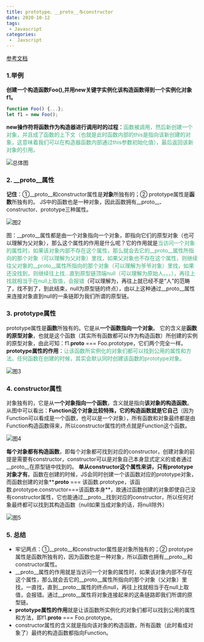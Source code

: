 ```yaml
---
title: prototype、__proto__与constructor
date: 2020-10-12
tags:
 - Javascript
categories:
 -  Javscript
---
```


[参考文档](https://blog.csdn.net/cc18868876837/article/details/81211729?utm_medium=distribute.pc_relevant.none-task-blog-title-2&spm=1001.2101.3001.4242)
### 1.举例
**创建一个构造函数Foo(),并用new关键字实例化该构造函数得到一个实例化对象f1。**
```js
function Foo() {...};
let f1 = new Foo();
```

**new操作符将函数作为构造器进行调用时的过程**：<font color=#3eaf7c>函数被调用，然后新创建一个对象，并且成了函数的上下文（也就是此时函数内部的this是指向该新创建的对象，这意味着我们可以在构造器函数内部通过this参数初始化值），最后返回该新对象的引用。</font>

![总体图](http://note.youdao.com/yws/public/resource/a66a75614b527459cfcecc020ded2803/xmlnote/F17E5BC659B542278F68826F41BD0119/2741)

### 2. __proto__属性
**记住**：①__proto__和constructor属性是**对象**所独有的；② prototype属性是**函数**所独有的。
JS中的函数也是一种对象，因此函数拥有__proto__、constructor、prototype三种属性。

![图2](http://note.youdao.com/yws/public/resource/a66a75614b527459cfcecc020ded2803/xmlnote/E28EB54902144878AD17880B21F6B429/2743)

图：__proto__属性都是由一个对象指向一个对象，即指向它们的原型对象（也可以理解为父对象），那么这个属性的作用是什么呢？它的作用就是<font color=#3eaf7c>当访问一个对象的属性时，如果该对象内部不存在这个属性，那么就会去它的__proto__属性所指向的那个对象（可以理解为父对象）里找，如果父对象也不存在这个属性，则继续往父对象的__proto__属性所指向的那个对象（可以理解为爷爷对象）里找，如果还没找到，则继续往上找…直到原型链顶端null（可以理解为原始人。。。），再往上找就相当于在null上取值，会报错</font>（可以理解为，再往上就已经不是“人”的范畴了，找不到了，到此结束，null为原型链的终点），由以上这种通过__proto__属性来连接对象直到null的一条链即为我们所谓的原型链。

### 3. prototype属性
 prototype属性是**函数**所独有的。它是从**一个函数指向一个对象**。
它的含义是**函数的原型对象**，也就是这个函数（其实所有函数都可以作为构造函数）所创建的实例的原型对象，由此可知：f1.__proto__ === Foo.prototype，它们两个完全一样。
**prototype属性的作用**：<font color=#3eaf7c>让该函数所实例化的对象们都可以找到公用的属性和方法。任何函数在创建的时候，其实会默认同时创建该函数的prototype对象。</font>

![图3](http://note.youdao.com/yws/public/resource/a66a75614b527459cfcecc020ded2803/xmlnote/8BA294ECDCFF4EC4B8B330269E147A47/2745)

### 4. constructor属性
对象独有的，它是从**一个对象指向一个函数**，含义就是指向**该对象的构造函数**。
从图中可以看出：**Function这个对象比较特殊，它的构造函数就是它自己**（因为Function可以看成是一个函数，也可以是一个对象），所有函数和对象最终都是由Function构造函数得来，所以constructor属性的终点就是Function这个函数。

![图4](http://note.youdao.com/yws/public/resource/a66a75614b527459cfcecc020ded2803/xmlnote/D5C5E58F82BF44508C1876FABEC373BA/2747)

**每个对象都有构造函数**，即每个对象都可找到对应的constructor，创建对象的前提是需要有constructor，constructor可以是对象自己本身显式定义的或者通过__proto__在原型链中找到的。
**单从constructor这个属性来讲，只有prototype对象才有**。函数在创建的时候，JS会同时创建一个该函数对应的prototype对象，而函数创建的对象**.__proto__ === 该函数.prototype，该函数.prototype.constructor===该函数本身**，故通过函数创建的对象即使自己没有constructor属性，它也能通过__proto__找到对应的constructor，所以任何对象最终都可以找到其构造函数（null如果当成对象的话，将null除外）

![图5](http://note.youdao.com/yws/public/resource/a66a75614b527459cfcecc020ded2803/xmlnote/9208A11336D54FEBA3EFD7004A7D2CC1/2749)

### 5. 总结
- 牢记两点：①__proto__和constructor属性是对象所独有的；② prototype属性是函数所独有的，因为函数也是一种对象，所以函数也拥有__proto__和constructor属性。
-  __proto__属性的作用就是当访问一个对象的属性时，如果该对象内部不存在这个属性，那么就会去它的__proto__属性所指向的那个对象（父对象）里找，一直找，直到__proto__属性的终点null，再往上找就相当于在null上取值，会报错。通过__proto__属性将对象连接起来的这条链路即我们所谓的原型链。
- **prototype属性的作用**就是让该函数所实例化的对象们都可以找到公用的属性和方法，即f1.__proto__ === Foo.prototype。
- constructor属性的含义就是指向该对象的构造函数，所有函数（此时看成对象了）最终的构造函数都指向Function。
